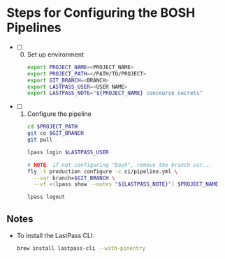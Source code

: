 # Steps for Configuring the BOSH Pipelines

- [ ] 0. Set up environment
      ```bash
      export PROJECT_NAME=<PROJECT_NAME>
      export PROJECT_PATH=</PATH/TO/PROJECT>
      export GIT_BRANCH=<BRANCH>
      export LASTPASS_USER=<USER NAME>
      export LASTPASS_NOTE="${PROJECT_NAME} concourse secrets"
      ```
- [ ] 1. Configure the pipeline
      ```bash
      cd $PROJECT_PATH
      git co $GIT_BRANCH
      git pull

      lpass login $LASTPASS_USER

      # NOTE: if not configuring "bosh", remove the branch var...
      fly -t production configure -c ci/pipeline.yml \
        --var branch=$GIT_BRANCH \
        --vf <(lpass show --notes "${LASTPASS_NOTE}") $PROJECT_NAME

      lpass logout
      ```

## Notes

- To install the LastPass CLI:
  ```bash
  brew install lastpass-cli --with-pinentry
  ```
